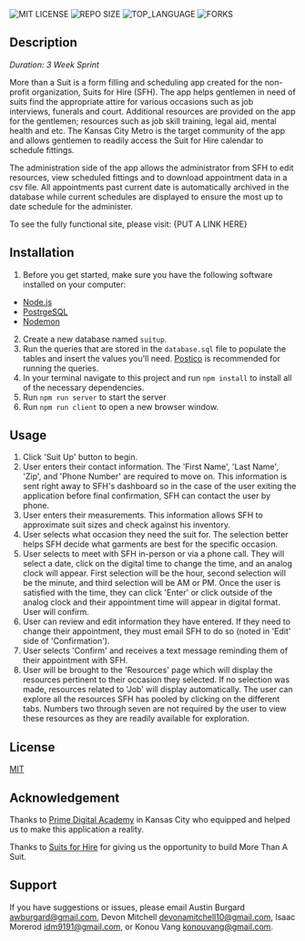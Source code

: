 ![MIT LICENSE](https://img.shields.io/github/license/awburgard/more_than_a_suit.svg?style=flat-square)
![REPO SIZE](https://img.shields.io/github/repo-size/awburgard/more_than_a_suit.svg?style=flat-square)
![TOP_LANGUAGE](https://img.shields.io/github/languages/top/awburgard/more_than_a_suit.svg?style=flat-square)
![FORKS](https://img.shields.io/github/forks/awburgard/more_than_a_suit.svg?style=social)

## Description
_Duration: 3 Week Sprint_

More than a Suit is a form filling and scheduling app created for the non-profit organization, Suits for Hire (SFH). The app helps gentlemen in need of suits find the appropriate attire for various occasions such as job interviews, funerals and court. Additional resources are provided on the app for the gentlemen; resources such as job skill training, legal aid, mental health and etc. The Kansas City Metro is the target community of the app and allows gentlemen to readily access the Suit for Hire calendar to schedule fittings.

The administration side of the app allows the administrator from SFH to edit resources, view scheduled fittings and to download appointment data in a csv file. All appointments past current date is automatically archived in the database while current schedules are displayed to ensure the most up to date schedule for the administer.

To see the fully functional site, please visit: {PUT A LINK HERE}


## Installation
1. Before you get started, make sure you have the following software installed on your computer:
- [Node.js](https://nodejs.org/en/)
- [PostrgeSQL](https://www.postgresql.org/)
- [Nodemon](https://nodemon.io/)
2. Create a new database named `suitup`.
3. Run the queries that are stored in the `database.sql` file to populate the tables and insert the values you'll need. [Postico](https://eggerapps.at/postico/) is recommended for running the queries.
4. In your terminal navigate to this project and run `npm install` to install all of the necessary dependencies.
5. Run `npm run server` to start the server 
6. Run `npm run client` to open a new browser window.

## Usage
1. Click 'Suit Up' button to begin.
2. User enters their contact information. The 'First Name', 'Last Name', 'Zip', and 'Phone Number' are required to move on. This information is sent right away to SFH's dashboard so in the case of the user exiting the application before final confirmation, SFH can contact the user by phone.
3. User enters their measurements. This information allows SFH to approximate suit sizes and check against his inventory.
4. User selects what occasion they need the suit for. The selection better helps SFH decide what garments are best for the specific occasion.
5. User selects to meet with SFH in-person or via a phone call. They will select a date, click on the digital time to change the time, and an analog clock will appear. First selection will be the hour, second selection will be the minute, and third selection will be AM or PM. Once the user is satisfied with the time, they can click 'Enter' or click outside of the analog clock and their appointment time will appear in digital format. User will confirm.
6. User can review and edit information they have entered. If they need to change their appointment, they must email SFH to do so (noted in 'Edit' side of 'Confirmation').
7. User selects 'Confirm' and receives a text message reminding them of their appointment with SFH.
8. User will be brought to the 'Resources' page which will display the resources pertinent to their occasion they selected. If no selection was made, resources related to 'Job' will display automatically. The user can explore all the resources SFH has pooled by clicking on the different tabs. Numbers two through seven are not required by the user to view these resources as they are readily available for exploration.


## License
[MIT](https://choosealicense.com/licenses/mit/)

## Acknowledgement
Thanks to [Prime Digital Academy](www.primeacademy.io) in Kansas City who equipped and helped us to make this application a reality.

Thanks to [Suits for Hire](https://suitsforhire.org/) for giving us the opportunity to build More Than A Suit.
## Support
If you have suggestions or issues, please email Austin Burgard [awburgard@gmail.com](awburgard@gmail.com), Devon Mitchell [devonamitchell10@gmail.com](devonamitchell10@gmail.com), Isaac Morerod [idm9191@gmail.com](idm9191@gmail.com), or Konou Vang [konouvang@gmail.com](konouvang@gmail.com).
